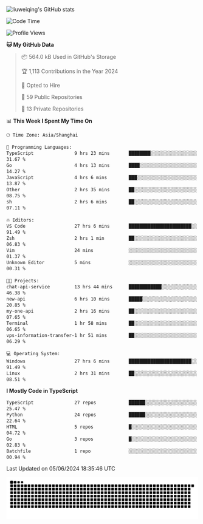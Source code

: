 ![liuweiqing's GitHub stats](https://github-readme-stats.vercel.app/api?username=14790897&show_icons=true&locale=cn&include_all_commits=true&count_private=true)

<!--START_SECTION:waka-->
![Code Time](http://img.shields.io/badge/Code%20Time-1%2C049%20hrs%2059%20mins-blue)

![Profile Views](http://img.shields.io/badge/Profile%20Views-1-blue)

**🐱 My GitHub Data** 

> 📦 564.0 kB Used in GitHub's Storage 
 > 
> 🏆 1,113 Contributions in the Year 2024
 > 
> 💼 Opted to Hire
 > 
> 📜 59 Public Repositories 
 > 
> 🔑 13 Private Repositories 
 > 
📊 **This Week I Spent My Time On** 

```text
🕑︎ Time Zone: Asia/Shanghai

💬 Programming Languages: 
TypeScript               9 hrs 23 mins       ████████░░░░░░░░░░░░░░░░░   31.67 % 
Go                       4 hrs 13 mins       ████░░░░░░░░░░░░░░░░░░░░░   14.27 % 
JavaScript               4 hrs 6 mins        ███░░░░░░░░░░░░░░░░░░░░░░   13.87 % 
Other                    2 hrs 35 mins       ██░░░░░░░░░░░░░░░░░░░░░░░   08.75 % 
sh                       2 hrs 6 mins        ██░░░░░░░░░░░░░░░░░░░░░░░   07.11 % 

🔥 Editors: 
VS Code                  27 hrs 6 mins       ███████████████████████░░   91.49 % 
Zsh                      2 hrs 1 min         ██░░░░░░░░░░░░░░░░░░░░░░░   06.83 % 
Vim                      24 mins             ░░░░░░░░░░░░░░░░░░░░░░░░░   01.37 % 
Unknown Editor           5 mins              ░░░░░░░░░░░░░░░░░░░░░░░░░   00.31 % 

🐱‍💻 Projects: 
chat-api-service         13 hrs 44 mins      ████████████░░░░░░░░░░░░░   46.38 % 
new-api                  6 hrs 10 mins       █████░░░░░░░░░░░░░░░░░░░░   20.85 % 
my-one-api               2 hrs 16 mins       ██░░░░░░░░░░░░░░░░░░░░░░░   07.65 % 
Terminal                 1 hr 58 mins        ██░░░░░░░░░░░░░░░░░░░░░░░   06.65 % 
vps-information-transfer-1 hr 51 mins        ██░░░░░░░░░░░░░░░░░░░░░░░   06.29 % 

💻 Operating System: 
Windows                  27 hrs 6 mins       ███████████████████████░░   91.49 % 
Linux                    2 hrs 31 mins       ██░░░░░░░░░░░░░░░░░░░░░░░   08.51 % 
```

**I Mostly Code in TypeScript** 

```text
TypeScript               27 repos            ██████░░░░░░░░░░░░░░░░░░░   25.47 % 
Python                   24 repos            ██████░░░░░░░░░░░░░░░░░░░   22.64 % 
HTML                     5 repos             █░░░░░░░░░░░░░░░░░░░░░░░░   04.72 % 
Go                       3 repos             █░░░░░░░░░░░░░░░░░░░░░░░░   02.83 % 
Batchfile                1 repo              ░░░░░░░░░░░░░░░░░░░░░░░░░   00.94 % 
```




 Last Updated on 05/06/2024 18:35:46 UTC
<!--END_SECTION:waka-->

<picture>
  <source media="(prefers-color-scheme: dark)" srcset="https://raw.githubusercontent.com/14790897/14790897/output/github-contribution-grid-snake-dark.svg" />
  <source media="(prefers-color-scheme: light)" srcset="https://raw.githubusercontent.com/14790897/14790897/output/github-contribution-grid-snake.svg" />
  <img alt="github-snake" src="https://raw.githubusercontent.com/14790897/14790897/output/github-contribution-grid-snake.svg" />
</picture>
